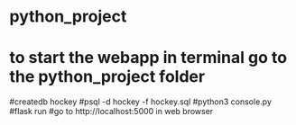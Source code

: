 # python_project

# to start the webapp in terminal go to the python_project folder
#createdb hockey
#psql -d hockey -f hockey.sql
#python3 console.py
#flask run
#go to http://localhost:5000 in web browser
